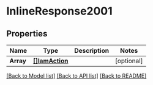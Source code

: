 # InlineResponse2001

## Properties
Name | Type | Description | Notes
------------ | ------------- | ------------- | -------------
**Array** | [**[]IamAction**](IAMAction.md) |  | [optional] 

[[Back to Model list]](../README.md#documentation-for-models) [[Back to API list]](../README.md#documentation-for-api-endpoints) [[Back to README]](../README.md)


